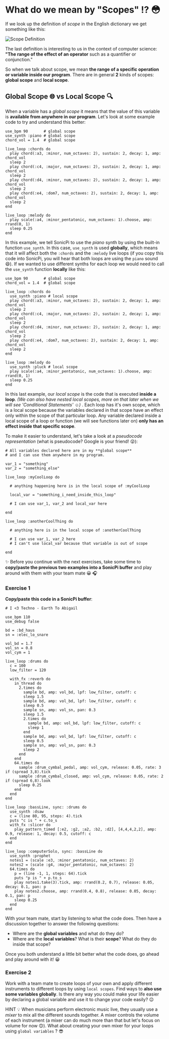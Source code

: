 # What do we mean by "Scopes" :interrobang: :flushed:

If we look up the definition of *scope* in the English dictionary we get something like this:

![Scope Definition](images/scope-definition.jpg?raw=true "Definition of Scope")

The last definition is interesting to us in the context of computer science: **"The range of the effect of an operator** such as a quantifier or conjunction."

So when we talk about scope, we mean **the range of a specific operation or variable inside our program**. There are in general **2** kinds of scopes: **global scope** and **local scope**.

## Global Scope :globe_with_meridians: vs Local Scope :mag:

When a variable has a *global scope* it means that the value of this variable is **available from anywhere in our program**. Let's look at some example code to try and understand this better:

```
use_bpm 90       # global scope
use_synth :piano # global scope
chord_vol = 1.4  # global scope

live_loop :chords do
  play chord(:a3, :minor, num_octaves: 2), sustain: 2, decay: 1, amp: chord_vol
  sleep 2
  play chord(:c4, :major, num_octaves: 2), sustain: 2, decay: 1, amp: chord_vol
  sleep 2
  play chord(:d4, :minor, num_octaves: 2), sustain: 2, decay: 1, amp: chord_vol
  sleep 2
  play chord(:e4, :dom7, num_octaves: 2), sustain: 2, decay: 1, amp: chord_vol
  sleep 2
end

live_loop :melody do
  play scale(:a4, :minor_pentatonic, num_octaves: 1).choose, amp: rrand(0, 1)
  sleep 0.25
end
```

In this example, we tell SonicPi to use the *piano* synth by using the built-in function `use_synth`. In this case, `use_synth` is used **globally**, which means that it will affect both the `:chords` and the `:melody` live loops (if you copy this code into SonicPi, you will hear that both loops are using the `piano` sound :smile:). If we wanted to use different synths for each loop we would need to call the `use_synth` function **locally** like this:


```
use_bpm 90       # global scope
chord_vol = 1.4  # global scope

live_loop :chords do
  use_synth :piano # local scope
  play chord(:a3, :minor, num_octaves: 2), sustain: 2, decay: 1, amp: chord_vol
  sleep 2
  play chord(:c4, :major, num_octaves: 2), sustain: 2, decay: 1, amp: chord_vol
  sleep 2
  play chord(:d4, :minor, num_octaves: 2), sustain: 2, decay: 1, amp: chord_vol
  sleep 2
  play chord(:e4, :dom7, num_octaves: 2), sustain: 2, decay: 1, amp: chord_vol
  sleep 2
end

live_loop :melody do
  use_synth :pluck # local scope
  play scale(:a4, :minor_pentatonic, num_octaves: 1).choose, amp: rrand(0, 1)
  sleep 0.25
end
```

In this last example, our *local scope* is the code that is executed **inside a loop**. *(We can also have nested local scopes, more on that later when we will see 'Conditional Statements'* :relaxed:*)* . Each loop has it's own scope, which is a local scope because the variables declared in that scope have an effect only within the scope of that particular loop. Any variable declared inside a local scope of a loop or function (we will see functions later on) **only has an effect inside that specific scope**.

To make it easier to understand, let's take a look at a *pseudocode representation* (what is pseudocode? Google is your friend! :stuck_out_tongue_winking_eye:):

```
# All variables declared here are in my **global scope**
# and I can use them anywhere in my program.

var_1 = "something"
var_2 = "something_else"

live_loop :myCoolLoop do

  # anything happening here is in the local scope of :myCoolLoop

  local_var = "something_i_need_inside_this_loop"

  # I can use var_1, var_2 and local_var here

end

live_loop :anotherCoolThing do

  # anything here is in the local scope of :anotherCoolThing

  # I can use var_1, var_2 here
  # I can't use local_var because that variable is out of scope

end
```

:sparkles: Before you continue with the next exercises, take some time to **copy/paste the previous two examples into a SonicPi buffer** and play around with them with your team mate :grinning: :headphones:

### Exercise 1

**Copy/paste this code in a SonicPi buffer**:

```
# I <3 Techno - Earth To Abigail

use_bpm 110
use_debug false

bd = :bd_haus
sn = :elec_lo_snare

vol_bd = 1.7
vol_sn = 0.8
vol_cym = 1

live_loop :drums do
  c = 100
  low_filter = 120

  with_fx :reverb do
    in_thread do
      2.times do
        sample bd, amp: vol_bd, lpf: low_filter, cutoff: c
        sleep 1.5
        sample bd, amp: vol_bd, lpf: low_filter, cutoff: c
        sleep 0.5
        sample sn, amp: vol_sn, pan: 0.3
        sleep 1.5
        2.times do
          sample bd, amp: vol_bd, lpf: low_filter, cutoff: c
          sleep 1
        end
        sample bd, amp: vol_bd, lpf: low_filter, cutoff: c
        sleep 0.5
        sample sn, amp: vol_sn, pan: 0.3
        sleep 2
      end
    end
    64.times do
      sample :drum_cymbal_pedal, amp: vol_cym, release: 0.05, rate: 3 if (spread 3,8).tick
      sample :drum_cymbal_closed, amp: vol_cym, release: 0.05, rate: 2 if (spread 6,8).look
      sleep 0.25
    end
  end
end

live_loop :bassLine, sync: :drums do
  use_synth :dsaw
  c = (line 80, 95, steps: 4).tick
  puts "c is " + c.to_s
  with_fx :slicer do
    play_pattern_timed [:e2, :g2, :a2, :b2, :d2], [4,4,4,2,2], amp: 0.9, release: 1, decay: 0.5, cutoff: c
  end
end

live_loop :computerSolo, sync: :bassLine do
  use_synth :prophet
  notes1 = (scale :e3, :minor_pentatonic, num_octaves: 2)
  notes2 = (scale :g4, :major_pentatonic, num_octaves: 2)
  64.times do
    p = (line -1, 1, steps: 64).tick
    puts "p is " + p.to_s
    play notes1.take(3).tick, amp: rrand(0.2, 0.7), release: 0.05, decay: 0.1, pan: p
    play notes2.choose, amp: rrand(0.4, 0.8), release: 0.05, decay: 0.1, pan: p
    sleep 0.25
  end
end
```
With your team mate, start by listening to what the code does. Then have a discussion together to answer the following questions:

* Where are the **global variables** and what do they do?
* Where are the **local variables**? What is their **scope**? What do they do inside that scope?

Once you both understand a little bit better what the code does, go ahead and play around with it! :grinning:

### Exercise 2

Work with a team mate to create loops of your own and apply different instruments to different loops by using `local scopes`. Find ways to **also use some variables globally**. Is there any way you could make your life easier by declaring a global variable and use it to change your code easily? :wink:

HINT :bulb: When musicians perform electronic music live, they usually use a *mixer* to mix all the different sounds together. A mixer controls the volume of each instrument (a mixer can do much more than that but let's focus on volume for now :blush:). What about creating your own mixer for your loops using `global variables` ? :sunglasses:
